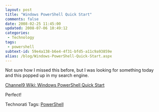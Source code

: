 ```yaml
---
layout: post
title: "Windows PowerShell Quick Start"
comments: false
date: 2008-02-25 11:45:00
updated: 2008-07-06 10:49:12
categories:
 - Technology
tags:
 - powershell
subtext-id: 59e4a138-b6e4-4f31-bfd5-a11c9a93859e
alias: /blog/Windows-PowerShell-Quick-Start.aspx
---
```



Not sure how I missed this before, but I was looking for something today and this popped up in my search engine. 

[Channel9 Wiki: Windows PowerShell Quick Start](http://channel9.msdn.com/wiki/default.aspx/Channel9.WindowsPowerShellQuickStart)

Perfect! 

Technorati Tags: [PowerShell](http://technorati.com/tags/PowerShell)
